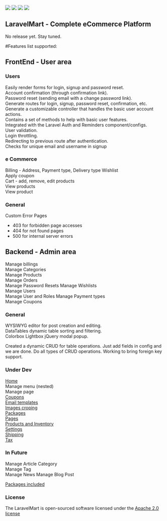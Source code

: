 [![](https://img.shields.io/badge/GitterChat-Online-brightgreen.svg?style=flat-square)](https://gitter.im/speedovation/General) [![](https://img.shields.io/badge/HipChat-Online-brightgreen.svg?style=flat-square)](https://www.hipchat.com/ggaNhaRfU) [![]( http://img.shields.io/badge/License-Apache_2.0-blue.svg?style=flat-square)]( http://opensource.org/licenses/Apache-2.0) [![](https://img.shields.io/badge/No-Release-CEC9A7.svg?style=flat-square)](http://speedovation.com)


## LaravelMart - Complete eCommerce Platform
No release yet. Stay tuned.

#Features list supported:

## FrontEnd - User area

### Users
Easily render forms for login, signup and password reset.  
Account confirmation (through confirmation link).  
Password reset (sending email with a change password link).  
Generate routes for login, signup, password reset, confirmation, etc.  
Generate a customizable controller that handles the basic user account actions.  
Contains a set of methods to help with basic user features.  
Integrated with the Laravel Auth and Reminders component/configs.  
User validation.  
Login throttling.  
Redirecting to previous route after authentication.  
Checks for unique email and username in signup  

### e Commerce 
Billing - Address, Payment type, Delivery type
Wishlist  
Apply coupon  
Cart - add, remove, edit products  
View products  
View product  

### General
Custom Error Pages
 * 403 for forbidden page accesses
 * 404 for not found pages
 * 500 for internal server errors

## Backend - Admin area
Manage billings  
Manage Categories  
Manage Products  
Manage Orders  
Manage Password Resets 
Manage Wishlists  
Manage Users  
Manage User and Roles
Manage Payment types  
Manage Coupons  

### General
WYSIWYG editor for post creation and editing.  
DataTables dynamic table sorting and filtering.  
Colorbox Lightbox jQuery modal popup.  


Created a dynamic CRUD for table operations. Just add fields in config and we are done. Do all types of CRUD operations. Working to bring foreign key support.

### Under Dev
[Home](https://github.com/speedovation/LaravelMart/wiki/Home)  
Manage menu (nested)  
Manage page  
[Coupons](https://github.com/speedovation/LaravelMart/wiki/Coupons)  
[Email templates](https://github.com/speedovation/LaravelMart/wiki/Email-templates)  
[Images croping](https://github.com/speedovation/LaravelMart/wiki/Images-croping)  
[Packages](https://github.com/speedovation/LaravelMart/wiki/Packages)  
[Pages](https://github.com/speedovation/LaravelMart/wiki/Pages)  
[Products and Inventory](https://github.com/speedovation/LaravelMart/wiki/Products-and-Inventory)  
[Settings](https://github.com/speedovation/LaravelMart/wiki/Settings)  
[Shipping](https://github.com/speedovation/LaravelMart/wiki/Shipping)  
[Tax](https://github.com/speedovation/LaravelMart/wiki/Tax)  

### In Future 
Manage Article Category  
Manage Tag  
Manage News
Manage Blog Post


[Packages included](https://github.com/speedovation/LaravelMart/wiki/Packages) 
    


### License
The LaravelMart is open-sourced software licensed under the [Apache 2.0 license](http://opensource.org/licenses/Apache-2.0)

